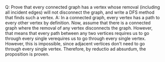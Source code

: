 Q: Prove that every connected graph has a vertex whose removal (including all incident edges) will not disconnect the graph, and write a DFS method
that finds such a vertex.
A: In a connected graph, every vertex has a path to every other vertex by definition. Now, assume that there is a connected graph where the removal of any
vertex disconnects the graph. However, that means that every path  between any two vertices requires us to go through every single verequires us to go through every single vertex. However, this is impossible, since adjacent vertices don't need to go through every single vertex. Therefore, by reductio ad absurdum, the proposition is proven.
